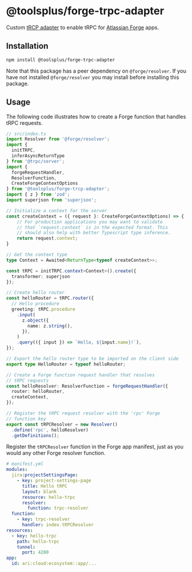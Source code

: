 # @toolsplus/forge-trpc-adapter

Custom [tRCP adapter](https://trpc.io/docs/adapters) to enable tRPC for [Atlassian Forge](https://developer.atlassian.com/platform/forge/) apps.

## Installation

```shell
npm install @toolsplus/forge-trpc-adapter
```

Note that this package has a peer dependency on `@forge/resolver`. If you have not installed `@forge/resolver` you may install before installing this package.

## Usage

The following code illustrates how to create a Forge function that handles tRPC requests.

```typescript
// src/index.ts
import Resolver from '@forge/resolver';
import {
  initTRPC,
  inferAsyncReturnType
} from '@trpc/server';
import {
  forgeRequestHandler,
  ResolverFunction,
  CreateForgeContextOptions
} from '@toolsplus/forge-trcp-adapter';
import { z } from 'zod';
import superjson from 'superjson';

// Initialize a context for the server
const createContext = ({ request }: CreateForgeContextOptions) => {
    // For production applications you may want to validate
    // that `request.context` is in the expected format. This
    // should also help with better Typescript type inference.
    return request.context;
}

// Get the context type
type Context = Awaited<ReturnType<typeof createContext>>;

const tRPC = initTRPC.context<Context>().create({
  transformer: superjson
});

// Create hello router
const helloRouter = tRPC.router({
  // Hello procedure
  greeting: tRPC.procedure
    .input(
      z.object({
        name: z.string(),
      }),
    )
    .query(({ input }) => `Hello, ${input.name}!`),
});

// Export the hello router type to be imported on the client side
export type HelloRouter = typeof helloRouter;

// Create a Forge function request handler that resolves
// tRPC requests
const helloResolver: ResolverFunction = forgeRequestHandler({
  router: helloRouter,
  createContext,
});

// Register the tRPC request resolver with the 'rpc' Forge 
// function key
export const tRPCResolver = new Resolver()
  .define('rpc', helloResolver)
  .getDefinitions();
```

Register the `tRPCResolver` function in the Forge app manifest, just as you would any other Forge resolver function.

```yaml
# manifest.yml
modules:
  jira:projectSettingsPage:
    - key: project-settings-page
      title: Hello tRPC
      layout: blank
      resource: hello-trpc
      resolver:
        function: trpc-resolver
  function:
    - key: trpc-resolver
      handler: index.tRPCResolver
resources:
  - key: hello-trpc
    path: hello-trpc
    tunnel:
      port: 4200
app:
  id: ari:cloud:ecosystem::app/...
```
